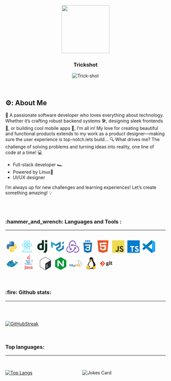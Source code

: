   <div id="header" align="center">

<img src="https://github.com/Trick-shot/media/blob/main/robot.gif" width="150" height="150" />


   <h3>Trickshot</h3>
      <img
        src="https://komarev.com/ghpvc/?username=Trick-shot&label=Profile%20views&color=0e75b6&style=flat"
        alt="Trick-shot"
      />
    </div>
    <br />
    <br />
    <h2>⚙️: About Me</h2>
    <p>
      👋 A passionate software developer who loves everything about technology.
      Whether it’s crafting robust backend systems 🛠️, designing sleek frontends
      🎨, or building cool mobile apps 📱, I’m all in! My love for creating
      beautiful and functional products extends to my work as a product
      designer—making sure the user experience is top-notch.lets build... 🔍
      What drives me? The challenge of solving problems and turning ideas into
      reality, one line of code at a time! 💻<br />
    </p>

  <ul>
      <li>Full-stack developer 🏎️</>
      <li>Powered by Linux🐧</li>
      <li>UI/UX designer</li>
   </ul>

   <p>
      I’m always up for new challenges and learning experiences! Let’s create
      something amazing! 💡
    </p>
    <br />
    <br />
    <h3 align="left">:hammer_and_wrench: Languages and Tools :</h3>
    <hr />
    <br />
    <div>
      <img
        src="https://github.com/devicons/devicon/blob/master/icons/python/python-original.svg"
        title="python"
        alt="python"
        width="40"
        height="40"
      />&nbsp;
      <img
        src="https://github.com/devicons/devicon/blob/master/icons/react/react-original-wordmark.svg"
        title="React"
        alt="React"
        width="40"
        height="40"
      />&nbsp;
      <img
        src="https://github.com/devicons/devicon/blob/master/icons/django/django-plain.svg"
        title="django"
        alt="django"
        width="40"
        height="40"
      />&nbsp;
      <img
        src="https://github.com/devicons/devicon/blob/master/icons/materialui/materialui-original.svg"
        title="Material UI"
        alt="Material UI"
        width="40"
        height="40"
      />&nbsp;
      <img
        src="https://github.com/devicons/devicon/blob/master/icons/redux/redux-original.svg"
        title="Redux"
        alt="Redux "
        width="40"
        height="40"
      />&nbsp;
      <img
        src="https://github.com/devicons/devicon/blob/master/icons/css3/css3-plain-wordmark.svg"
        title="CSS3"
        alt="CSS"
        width="40"
        height="40"
      />&nbsp;
      <img
        src="https://github.com/devicons/devicon/blob/master/icons/html5/html5-original.svg"
        title="HTML5"
        alt="HTML"
        width="40"
        height="40"
      />&nbsp;
      <img
        src="https://github.com/devicons/devicon/blob/master/icons/javascript/javascript-original.svg"
        title="JavaScript"
        alt="JavaScript"
        width="40"
        height="40"
      />&nbsp;
      <img
        src="https://github.com/devicons/devicon/blob/master/icons/typescript/typescript-original.svg"
        title="typescript"
        alt="typescript"
        width="40"
        height="40"
      />&nbsp;
<!--       <img
        src="https://github.com/devicons/devicon/blob/master/icons/webstorm/webstorm-original.svg"
        title="django-rest-framework"
        alt="django-rest-framework"
        width="40"
        height="40"
      />&nbsp; -->
<!--       <img
        src="https://github.com/devicons/devicon/blob/master/icons/pycharm/pycharm-original.svg?short_path=17fee95"
        title="pycharm"
        alt="pycharm"
        width="40"
        height="40"
      />&nbsp; -->
      <img
        src="https://github.com/devicons/devicon/blob/master/icons/vscode/vscode-original.svg"
        title="vscode"
        alt="vscode"
        width="40"
        height="40"
      />&nbsp;
      <img
        src="https://github.com/devicons/devicon/blob/master/icons/docker/docker-original.svg"
        title="docker"
        alt="docker"
        width="40"
        height="40"
      />&nbsp;
      <img
        src="https://github.com/devicons/devicon/blob/master/icons/java/java-original-wordmark.svg"
        title="Java"
        alt="Java"
        width="50"
        height="50"
      />&nbsp;
      <img
        src="https://github.com/devicons/devicon/blob/master/icons/bash/bash-original.svg"
        title="Bash"
        alt="Bash"
        width="40"
        height="40"
      />&nbsp;
      <img
        src="https://github.com/devicons/devicon/blob/master/icons/nginx/nginx-original.svg"
        title="Nginx"
        alt="Nginx"
        width="40"
        height="40"
      />&nbsp;
      <img
        src="https://github.com/devicons/devicon/blob/master/icons/mysql/mysql-original-wordmark.svg"
        title="MySQL"
        alt="MySQL"
        width="40"
        height="40"
      />&nbsp;
      <img
        src="https://github.com/devicons/devicon/blob/master/icons/linux/linux-original.svg"
        title="linux"
        alt="linux"
        width="40"
        height="40"
      />&nbsp;
      <img
        src="https://github.com/devicons/devicon/blob/master/icons/git/git-original-wordmark.svg"
        title="Git"
        **alt="Git"
        width="40"
        height="40"
      />
    </div>
    <br />
    <br />
    <h3 align="left">:fire: Github stats:</h3>
    <hr />
    <br />
    <picture>
      <source
        srcset="
          https://github-readme-stats.vercel.app/api?username=Trick-shot&show_icons=true&theme=tokyonight
        "
        media="(prefers-color-scheme: dark)"
      />
    </picture>&nbsp;
    <div>
      
[![GitHubStreak](https://github-readme-streak-stats.herokuapp.com?user=Trick-shot&theme=tokyonight-duo&hide_border=true)](https://git.io/streak-stats)
    </div>

  <br />
    <h3 align="left">Top languages:</h3>
    <hr />
    <br />

[![Top
    Langs](https://github-readme-stats.vercel.app/api/top-langs/?username=Trick-shot&layout=donut&theme=radical)](https://github.com/anuraghazra/github-readme-stats)
    &nbsp; &nbsp; &nbsp; &nbsp; &nbsp; &nbsp; &nbsp; &nbsp; &nbsp; &nbsp; &nbsp;
    &nbsp; &nbsp; &nbsp; &nbsp; &nbsp; &nbsp; &nbsp; &nbsp; &nbsp;<img
      src="https://readme-jokes.vercel.app/api?theme=tokyonight"
      alt="Jokes Card"
    />

